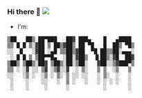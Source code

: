 ### Hi there 👋 ![](https://views.whatilearened.today/views/github/xring/xring.svg)

- I'm:
```
▒██   ██▒ ██▀███   ██▓ ███▄    █   ▄████ 
▒▒ █ █ ▒░▓██ ▒ ██▒▓██▒ ██ ▀█   █  ██▒ ▀█▒
░░  █   ░▓██ ░▄█ ▒▒██▒▓██  ▀█ ██▒▒██░▄▄▄░
 ░ █ █ ▒ ▒██▀▀█▄  ░██░▓██▒  ▐▌██▒░▓█  ██▓
▒██▒ ▒██▒░██▓ ▒██▒░██░▒██░   ▓██░░▒▓███▀▒
▒▒ ░ ░▓ ░░ ▒▓ ░▒▓░░▓  ░ ▒░   ▒ ▒  ░▒   ▒ 
░░   ░▒ ░  ░▒ ░ ▒░ ▒ ░░ ░░   ░ ▒░  ░   ░ 
 ░    ░    ░░   ░  ▒ ░   ░   ░ ░ ░ ░   ░ 
 ░    ░     ░      ░           ░       ░ 
```

<!--
**xring/xring** is a ✨ _special_ ✨ repository because its `README.md` (this file) appears on your GitHub profile.

Here are some ideas to get you started:

- 🔭 I’m currently working on ...
- 🌱 I’m currently learning ...
- 👯 I’m looking to collaborate on ...
- 🤔 I’m looking for help with ...
- 💬 Ask me about ...
- 📫 How to reach me: ...
- 😄 Pronouns: ...
- ⚡ Fun fact: ...
-->

